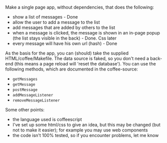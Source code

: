 Make a single page app, without dependencies, that does the following:
- show a list of messages - Done
- allow the user to add a message to the list
- add messages that are added by others to the list
- when a message is clicked, the message is shown in an in-page popup (the list stays visible in the back) - Done. Css later
- every message will have his own url (hash) - Done

As the basis for the app, you can (should) take the supplied HTML/coffee/Makefile. The data source is faked, so you don't need a back-end (this means a page reload will 'reset the database'). You can use the following methods, which are documented in the coffee-source:
- `getMessages`
- `getMessage`
- `postMessage`
- `addMessageListener`
- `removeMessageListener`

Some other points:
- the language used is coffeescript
- I've set up some html/css to give an idea, but this may be changed (but not to make it easier); for example you may use web components
- the code isn't 100% tested, so if you encounter problems, let me know
